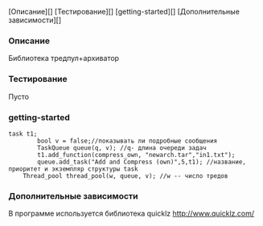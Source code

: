 [Описание][]
[Тестирование][]
[getting-started][]
[Дополнительные зависимости][]

### Описание ###
Библиотека тредпул+архиватор
### Тестирование ###
Пусто

### getting-started ###
```
task t1;
		bool v = false;//показывать ли подробные сообщения
		TaskQueue queue(q, v); //q- длина очереди задач
		t1.add_function(compress_own, "newarch.tar","in1.txt");	
		queue.add_task("Add and Compress (own)",5,t1); //название, приоритет и экземпляр структуры task
    Thread_pool thread_pool(w, queue, v); //w -- число тредов
```
### Дополнительные зависимости ### 
В программе используется библиотека quicklz http://www.quicklz.com/
